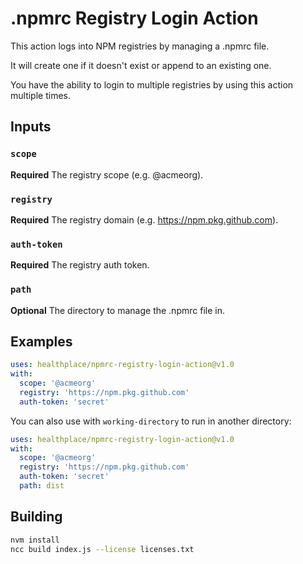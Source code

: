 # .npmrc Registry Login Action

This action logs into NPM registries by managing a .npmrc file.

It will create one if it doesn't exist or append to an existing one.

You have the ability to login to multiple registries by using this action multiple times.

## Inputs

### `scope`

**Required** The registry scope (e.g. @acmeorg).

### `registry`

**Required** The registry domain (e.g. https://npm.pkg.github.com).

### `auth-token`

**Required** The registry auth token.

### `path`

**Optional** The directory to manage the .npmrc file in.

## Examples

```yml
uses: healthplace/npmrc-registry-login-action@v1.0
with:
  scope: '@acmeorg'
  registry: 'https://npm.pkg.github.com'
  auth-token: 'secret'
```

You can also use with `working-directory` to run in another directory:

```yml
uses: healthplace/npmrc-registry-login-action@v1.0
with:
  scope: '@acmeorg'
  registry: 'https://npm.pkg.github.com'
  auth-token: 'secret'
  path: dist
```

## Building

```sh
nvm install
ncc build index.js --license licenses.txt
```
